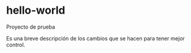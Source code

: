 # hello-world
Proyecto de prueba

Es una breve descripción de los cambios que se hacen para tener mejor control.
